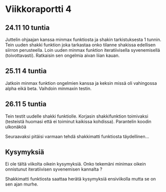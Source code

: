 # Viikkoraportti 4

## 24.11 10 tuntia

Juttelin ohjaajan kanssa minmax funktiosta ja shakin tarkistuksesta 1 tunnin. Tein uuden shakki funktion joka tarkastaa onko tilanne shakissa edellisen siirron perusteella. Loin uuden minmax funktion iteratiivisella syvenemisellä (toivottavasti). Ratkaisin sen ongelmia aivan liian kauan.

## 25.11 4 tuntia

Jatkoin minmax funktion ongelmien kanssa ja keksin missä oli vahingossa alpha eikä beta. Vaihdoin minmaxin testin.

## 26.11 5 tuntia

Tein testit uudelle shakki funktiolle. Korjasin shakkifunktion toimivaksi (testeistä huomasi että ei toiminut kaikissa kohdissa). Parantelin koodin ulkonäköä

Seuraavaksi pitäisi varmaan tehdä shakkimatti funktiosta täydellinen...

## Kysymyksiä
Ei ole tältä viikolta oikein kysymyksiä. Onko tekemäni minimax oikein onnistunut iteratiivisen syvenemisen kannalta ? 

Shakkimatti funktiosta saattaa herätä kysymyksiä ensiviikolla mutta se on sen ajan murhe.
